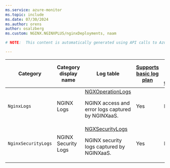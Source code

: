```yaml
---
ms.service: azure-monitor
ms.topic: include
ms.date: 07/30/2024
ms.author: orens
author: osalzberg
ms.custom: NGINX.NGINXPLUS/nginxDeployments, naam

# NOTE:  This content is automatically generated using API calls to Azure. Any edits made on these files will be overwritten in the next run of the script. 

---
```

  
  
|Category|Category display name| Log table| [Supports basic log plan](/azure/azure-monitor/logs/basic-logs-configure?tabs=portal-1#compare-the-basic-and-analytics-log-data-plans)|[Supports ingestion-time transformation](/azure/azure-monitor/essentials/data-collection-transformations)| Example queries |Costs to export|
|---|---|---|---|---|---|---|
|`NginxLogs` |NGINX Logs |[NGXOperationLogs](/azure/azure-monitor/reference/tables/ngxoperationlogs)<p>NGINX access and error logs captured by NGINXaaS.|Yes|No|[Queries](/azure/azure-monitor/reference/queries/ngxoperationlogs)|Yes |
|`NginxSecurityLogs` |NGINX Security Logs |[NGXSecurityLogs](/azure/azure-monitor/reference/tables/ngxsecuritylogs)<p>NGINX security logs captured by NGINXaaS.|Yes|No|[Queries](/azure/azure-monitor/reference/queries/ngxsecuritylogs)|Yes |
